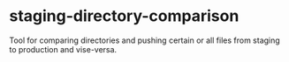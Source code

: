 # staging-directory-comparison
Tool for comparing directories and pushing certain or all files from staging to production and vise-versa.
